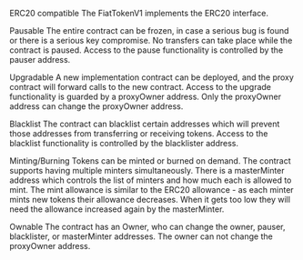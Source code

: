 ERC20 compatible
The FiatTokenV1 implements the ERC20 interface.

Pausable
The entire contract can be frozen, in case a serious bug is found or there is a serious key compromise. No transfers can take place while the contract is paused. Access to the pause functionality is controlled by the pauser address.

Upgradable
A new implementation contract can be deployed, and the proxy contract will forward calls to the new contract. Access to the upgrade functionality is guarded by a proxyOwner address. Only the proxyOwner address can change the proxyOwner address.

Blacklist
The contract can blacklist certain addresses which will prevent those addresses from transferring or receiving tokens. Access to the blacklist functionality is controlled by the blacklister address.

Minting/Burning
Tokens can be minted or burned on demand. The contract supports having multiple minters simultaneously. There is a masterMinter address which controls the list of minters and how much each is allowed to mint. The mint allowance is similar to the ERC20 allowance - as each minter mints new tokens their allowance decreases. When it gets too low they will need the allowance increased again by the masterMinter.

Ownable
The contract has an Owner, who can change the owner, pauser, blacklister, or masterMinter addresses. The owner can not change the proxyOwner address.
